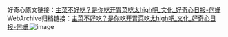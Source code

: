 好奇心原文链接：[主菜不好吃？是你吃开胃菜吃太high吧_文化_好奇心日报-何姗 ](https://www.qdaily.com/articles/11608.html)
WebArchive归档链接：[主菜不好吃？是你吃开胃菜吃太high吧_文化_好奇心日报-何姗 ](http://web.archive.org/web/20190623170816/https://www.qdaily.com/articles/11608.html)
![image](http://ww3.sinaimg.cn/large/007d5XDply1g3wae219f8j30u03as4qp)